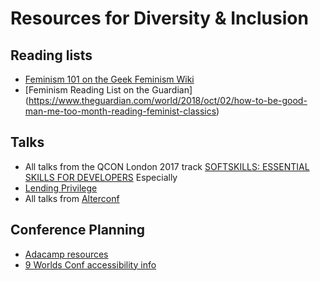 # Resources for Diversity & Inclusion

## Reading lists
* [Feminism 101 on the Geek Feminism Wiki](http://geekfeminism.wikia.com/wiki/Feminism_101) 
* [Feminism Reading List on the Guardian] (https://www.theguardian.com/world/2018/oct/02/how-to-be-good-man-me-too-month-reading-feminist-classics)

## Talks
* All talks from the QCON London 2017 track [SOFTSKILLS: ESSENTIAL SKILLS FOR DEVELOPERS](https://qconlondon.com/london-2017/london-2017/schedule/tabular.html) Especially
* [Lending Privilege](https://www.infoq.com/presentations/diversity-inclusion-technology)
* All talks from [Alterconf](https://alterconf.com/speakers)

## Conference Planning
* [Adacamp resources](https://adacamp.org/)
* [9 Worlds Conf accessibility info](https://nineworlds.co.uk/access)
